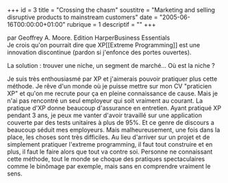 +++
id = 3
title = "Crossing the chasm"
soustitre = "Marketing and selling disruptive products to mainstream customers"
date = "2005-06-16T00:00:00+01:00"
rubrique = 1
descriptif = ""
+++

<div class="chapo">par Geoffrey A. Moore. Edition HarperBusiness Essentials</div>
Je crois qu'on pourrait dire que XP[[Extreme Programming]] est une innovation discontinue (pardon si j'enfonce des portes ouvertes).

La solution : trouver une niche, un segment de marché... Où est la niche ?

Je suis très enthousiasmé par XP et j'aimerais pouvoir pratiquer plus cette méthode. Je rêve d'un monde où je puisse mettre sur mon CV "praticien XP" et qu'on me recrute pour ça en pleine connaissance de cause. Mais je n'ai pas rencontré un seul employeur qui soit vraiment au courant. La pratique d'XP donne beaucoup d'assurance en entretien. Ayant pratiqué XP pendant 3 ans, je peux me vanter d'avoir travaillé sur une application couverte par des tests unitaires à plus de 95%. Et ce genre de discours a beaucoup séduit mes employeurs. Mais malheureusement, une fois dans la place, les choses sont très difficiles. Au lieu d'arriver sur un projet et de simplement pratiquer l'extreme programming, il faut tout construire et en plus, il faut le faire alors que tout va contre soi. Personne ne connaissant cette méthode, tout le monde se choque des pratiques spectaculaires comme le binômage par exemple, mais sans en comprendre vraiment le sens.